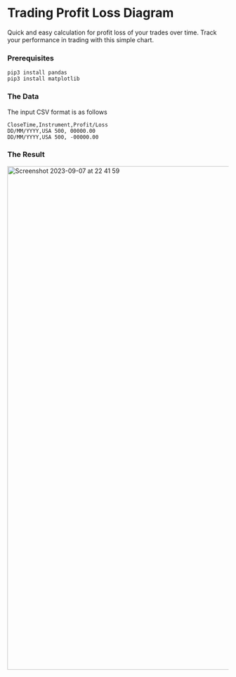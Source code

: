 # Trading Profit Loss Diagram
Quick and easy calculation for profit loss of your trades over time. Track your performance in trading with this simple chart.

### Prerequisites

```
pip3 install pandas
pip3 install matplotlib
```

### The Data
The input CSV format is as follows

```
CloseTime,Instrument,Profit/Loss
DD/MM/YYYY,USA 500, 00000.00
DD/MM/YYYY,USA 500, -00000.00
```


### The Result
<img width="1146" alt="Screenshot 2023-09-07 at 22 41 59" src="https://github.com/ThomasAFink/trading-profit-loss-diagram/assets/53316058/7a64cac3-ad63-4fc7-a1b5-08849210b128">
